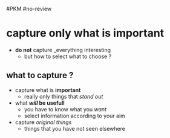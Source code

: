 #PKM #no-review 
# capture only what is important

 - **do not** capture _everything interesting  
     - but how to select what to choose ?

## what to capture ?
 - capture what is **important**
     - really only things that _stand out_
 - what **_will_ be usefull**
     - you have to know what you _want_
     - select information according to your aim
 - capture _original things_
     - things that you have not seen elsewhere
